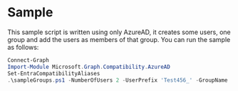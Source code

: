 # Sample

This sample script is written using only AzureAD, it creates some users, one group and add the users as members of that group. You can run the sample as follows: 

```PowerShell
Connect-Graph
Import-Module Microsoft.Graph.Compatibility.AzureAD
Set-EntraCompatibilityAliases
.\sampleGroups.ps1 -NumberOfUsers 2 -UserPrefix 'Test456_' -GroupName 'TestGroup456'
```
